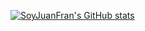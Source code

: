 [![SoyJuanFran's GitHub stats](https://github-readme-stats.vercel.app/api/pin/?username=SoyJuanFran&count_private=true&show_icons=true&theme=onedark&repo=github-readme-stats)](https://github.com/SoyJuanFran/SoyJuanFran)
